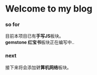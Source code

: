 # Welcome to my blog

### so for
目前本项目已有**手写JS**板块。<br>
**gemstone 红宝书**板块正在编写中..

### next
接下来将会添加**计算机网络**板块。
